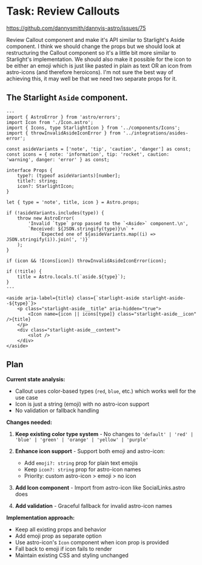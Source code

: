 # Task: Review Callouts

https://github.com/dannysmith/dannyis-astro/issues/75

Review Callout component and make it's API similar to Starlight's Aside component. I think we should change the props but we should look at restructuring the Callout component so it's a little bit more similar to Starlight's implementation. We should also make it possible for the icon to be either an emoji which is just like pasted in plain as text OR an icon from astro-icons (and therefore heroicons). I'm not sure the best way of achieving this, it may well be that we need two separate props for it.

## The Starlight `Aside` component.

```astro
---
import { AstroError } from 'astro/errors';
import Icon from './Icon.astro';
import { Icons, type StarlightIcon } from '../components/Icons';
import { throwInvalidAsideIconError } from '../integrations/asides-error';

const asideVariants = ['note', 'tip', 'caution', 'danger'] as const;
const icons = { note: 'information', tip: 'rocket', caution: 'warning', danger: 'error' } as const;

interface Props {
	type?: (typeof asideVariants)[number];
	title?: string;
	icon?: StarlightIcon;
}

let { type = 'note', title, icon } = Astro.props;

if (!asideVariants.includes(type)) {
	throw new AstroError(
		'Invalid `type` prop passed to the `<Aside>` component.\n',
		`Received: ${JSON.stringify(type)}\n` +
			`Expected one of ${asideVariants.map((i) => JSON.stringify(i)).join(', ')}`
	);
}

if (icon && !Icons[icon]) throwInvalidAsideIconError(icon);

if (!title) {
	title = Astro.locals.t(`aside.${type}`);
}
---

<aside aria-label={title} class={`starlight-aside starlight-aside--${type}`}>
	<p class="starlight-aside__title" aria-hidden="true">
		<Icon name={icon || icons[type]} class="starlight-aside__icon" />{title}
	</p>
	<div class="starlight-aside__content">
		<slot />
	</div>
</aside>
```

## Plan

**Current state analysis:**
- Callout uses color-based types (`red`, `blue`, etc.) which works well for the use case
- Icon is just a string (emoji) with no astro-icon support
- No validation or fallback handling

**Changes needed:**

1. **Keep existing color type system** - No changes to `'default' | 'red' | 'blue' | 'green' | 'orange' | 'yellow' | 'purple'`

2. **Enhance icon support** - Support both emoji and astro-icon:
   - Add `emoji?: string` prop for plain text emojis 
   - Keep `icon?: string` prop for astro-icon names
   - Priority: custom astro-icon > emoji > no icon

3. **Add Icon component** - Import from astro-icon like SocialLinks.astro does

4. **Add validation** - Graceful fallback for invalid astro-icon names

**Implementation approach:**
- Keep all existing props and behavior
- Add emoji prop as separate option
- Use astro-icon's `Icon` component when icon prop is provided
- Fall back to emoji if icon fails to render
- Maintain existing CSS and styling unchanged
